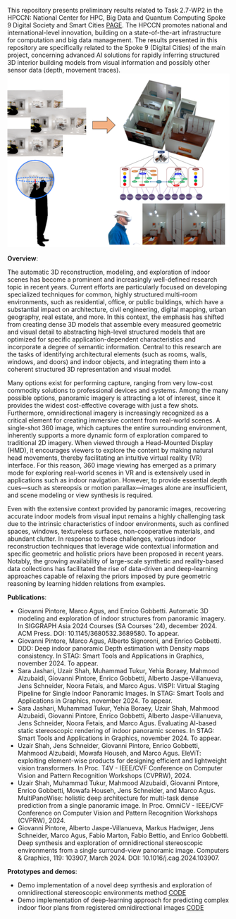 This repository presents preliminary results related to Task 2.7-WP2 in the HPCCN: National Center for HPC, Big Data and Quantum Computing Spoke 9 Digital Society and Smart Cities [PAGE](https://www.supercomputing-icsc.it/en/partnership/). 
The HPCCN promotes national and international-level innovation, building on a state-of-the-art infrastructure for computation and big data management. 
The results presented in this repository are specifically related to the Spoke 9 (Digital Cities) of the main project, concerning advanced AI solutions for rapidly inferring structured 3D interior building models from visual information and possibly other sensor data (depth, movement traces).
![](assets/overview.png)

**Overview**:

The automatic 3D reconstruction, modeling, and exploration of indoor scenes has become a prominent and increasingly well-defined research topic in recent years. 
Current efforts are particularly focused on developing specialized techniques for common, highly structured multi-room environments, such as residential, office, or public buildings, which have a substantial impact on architecture, civil engineering, digital mapping, urban geography, real estate, and more. In this context, the emphasis has shifted from creating dense 3D models that assemble every measured geometric and visual detail to abstracting high-level structured models that are optimized for specific application-dependent characteristics and incorporate a degree of semantic information. Central to this research are the tasks of identifying architectural elements (such as rooms, walls, windows, and doors) and indoor objects, and integrating them into a coherent structured 3D representation and visual model.

Many options exist for performing capture, ranging from very low-cost commodity solutions to professional devices and systems. Among the many possible options, panoramic imagery is attracting a lot of interest, since it provides the widest cost-effective coverage with just a few shots. Furthermore, omnidirectional imagery is increasingly recognized as a critical element for creating immersive content from real-world scenes. A single-shot 360 image, which captures the entire surrounding environment, inherently supports a more dynamic form of exploration compared to traditional 2D imagery. When viewed through a Head-Mounted Display (HMD), it encourages viewers to explore the content by making natural head movements, thereby facilitating an intuitive virtual reality (VR) interface. For this reason, 360 image viewing has emerged as a primary mode for exploring real-world scenes in VR and is extensively used in applications such as indoor navigation. However, to provide essential depth cues—such as stereopsis or motion parallax—images alone are insufficient, and scene modeling or view synthesis is required.

Even with the extensive context provided by panoramic images, recovering accurate indoor models from visual input remains a highly challenging task due to the intrinsic characteristics of indoor environments, such as confined spaces, windows, textureless surfaces, non-cooperative materials, and abundant clutter. In response to these challenges, various indoor reconstruction techniques that leverage wide contextual information and specific geometric and holistic priors have been proposed in recent years. Notably, the growing availability of large-scale synthetic and reality-based data collections has facilitated the rise of data-driven and deep-learning approaches capable of relaxing the priors imposed by pure geometric reasoning by learning hidden relations from examples.

**Publications**:

- Giovanni Pintore, Marco Agus, and Enrico Gobbetti. Automatic 3D modeling and exploration of indoor structures from panoramic imagery. In SIGGRAPH Asia 2024 Courses (SA Courses '24), december 2024. ACM Press. DOI: 10.1145/3680532.3689580. To appear.
- Giovanni Pintore, Marco Agus, Alberto Signoroni, and Enrico Gobbetti. DDD: Deep indoor panoramic Depth estimation with Density maps consistency. In STAG: Smart Tools and Applications in Graphics, november 2024. To appear.
- Sara Jashari, Uzair Shah, Muhammad Tukur, Yehia Boraey, Mahmood Alzubaidi, Giovanni Pintore, Enrico Gobbetti, Alberto Jaspe-Villanueva, Jens Schneider, Noora Fetais, and Marco Agus. VISPI: Virtual Staging Pipeline for Single Indoor Panoramic Images. In STAG: Smart Tools and Applications in Graphics, november 2024. To appear.
-  Sara Jashari, Muhammad Tukur, Yehia Boraey, Uzair Shah, Mahmood Alzubaidi, Giovanni Pintore, Enrico Gobbetti, Alberto Jaspe-Villanueva, Jens Schneider, Noora Fetais, and Marco Agus. Evaluating AI-based static stereoscopic rendering of indoor panoramic scenes. In STAG: Smart Tools and Applications in Graphics, november 2024. To appear.
-  Uzair Shah, Jens Schneider, Giovanni Pintore, Enrico Gobbetti, Mahmood Alzubaidi, Mowafa Househ, and Marco Agus. EleViT: exploiting element-wise products for designing efficient and lightweight vision transformers. In Proc. T4V - IEEE/CVF Conference on Computer Vision and Pattern Recognition Workshops (CVPRW), 2024.
-  Uzair Shah, Muhammad Tukur, Mahmood Alzubaidi, Giovanni Pintore, Enrico Gobbetti, Mowafa Househ, Jens Schneider, and Marco Agus. MultiPanoWise: holistic deep architecture for multi-task dense prediction from a single panoramic image. In Proc. OmniCV - IEEE/CVF Conference on Computer Vision and Pattern Recognition Workshops (CVPRW), 2024.
-  Giovanni Pintore, Alberto Jaspe-Villanueva, Markus Hadwiger, Jens Schneider, Marco Agus, Fabio Marton, Fabio Bettio, and Enrico Gobbetti. Deep synthesis and exploration of omnidirectional stereoscopic environments from a single surround-view panoramic image. Computers & Graphics, 119: 103907, March 2024. DOI: 10.1016/j.cag.2024.103907.

**Prototypes and demos**:
- Demo implementation of a novel deep synthesis and exploration of omnidirectional stereoscopic environments method [CODE](https://github.com/crs4/DeepOmniStereoFromMonoIndoorPano)
- Demo implementation of deep-learning approach for predicting complex indoor floor plans from registered omnidirectional images [CODE](https://github.com/crs4/DeepOmniStereoFromMonoIndoorPano)
